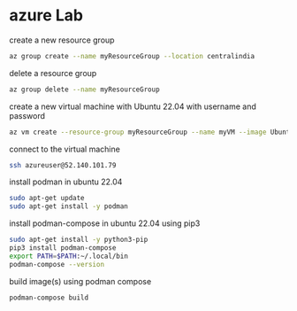 # azure Lab

create a new resource group

```bash
az group create --name myResourceGroup --location centralindia
```

delete a resource group

```bash
az group delete --name myResourceGroup
```

create a new virtual machine with Ubuntu 22.04 with username and password

```bash
az vm create --resource-group myResourceGroup --name myVM --image Ubuntu2204 --admin-username azureuser --admin-password Azure12345678
```

connect to the virtual machine

```bash
ssh azureuser@52.140.101.79
```

install podman in ubuntu 22.04

```bash
sudo apt-get update
sudo apt-get install -y podman
```

install podman-compose in ubuntu 22.04 using pip3

```bash
sudo apt-get install -y python3-pip
pip3 install podman-compose
export PATH=$PATH:~/.local/bin
podman-compose --version
```

build image(s) using podman compose

```bash
podman-compose build
```
